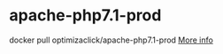 # apache-php7.1-prod

docker pull optimizaclick/apache-php7.1-prod [More info](https://hub.docker.com/r/optimizaclick/apache-php7.1-prod/)

